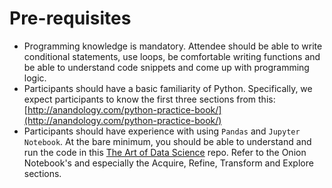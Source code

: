 # Pre-requisites

- Programming knowledge is mandatory. Attendee should be able to write conditional statements, use loops, be comfortable writing functions and be able to understand code snippets and come up with programming logic.
- Participants should have a basic familiarity of Python. Specifically, we expect participants to know the first three sections from this: [http://anandology.com/python-practice-book/](http://anandology.com/python-practice-book/)
- Participants should have experience with using `Pandas` and `Jupyter Notebook`. At the bare minimum, you should be able to understand and run the code in this [The Art of Data Science](https://github.com/amitkaps/art-data-science) repo. Refer to the Onion Notebook's and especially the Acquire, Refine, Transform and Explore sections.

